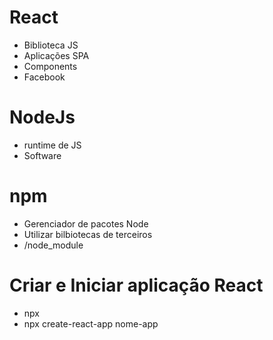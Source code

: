 # React

- Biblioteca JS
- Aplicações SPA
- Components
- Facebook

# NodeJs
- runtime de JS
- Software

# npm
- Gerenciador de pacotes Node
- Utilizar bilbiotecas de terceiros
- /node_module

# Criar e Iniciar aplicação React
- npx
- npx create-react-app nome-app